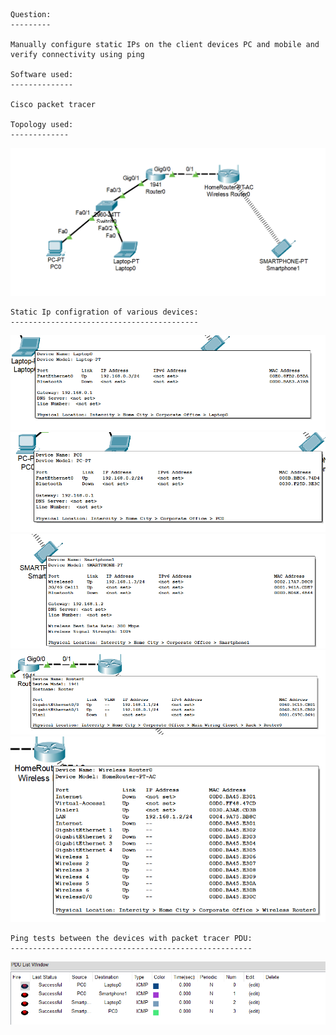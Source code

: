 ```
Question:
---------

Manually configure static IPs on the client devices PC and mobile and verify connectivity using ping

Software used:
--------------

Cisco packet tracer

Topology used:
-------------

```
![](images/topology.png)
```
Static Ip configration of various devices:
------------------------------------------
```
![alt text](images/image.png)
![alt text](images/image-1.png)
![alt text](images/image-2.png)
![alt text](images/image-3.png)
![alt text](images/image-4.png)

```
Ping tests between the devices with packet tracer PDU:
------------------------------------------------------

```

![alt text](images/image-5.png)